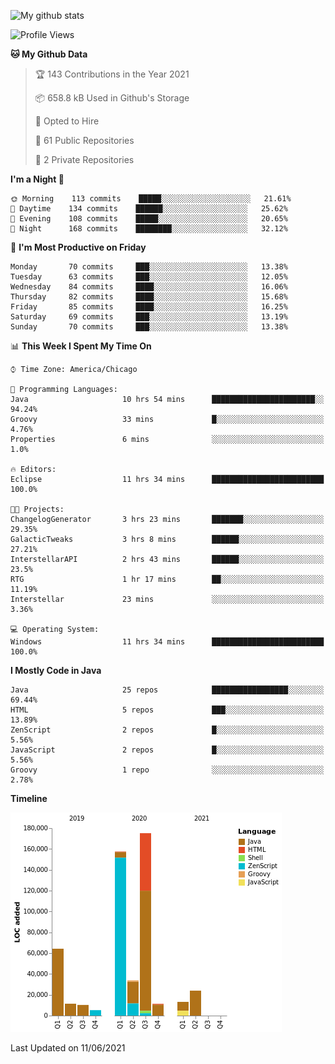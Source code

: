 ![My github stats](https://github-readme-stats.vercel.app/api?username=romvoid95&theme=gruvbox&include_all_commits=true&show_icons=true")

<!--START_SECTION:waka-->
![Profile Views](http://img.shields.io/badge/Profile%20Views-2-blue)

**🐱 My Github Data** 

> 🏆 143 Contributions in the Year 2021
 > 
> 📦 658.8 kB Used in Github's Storage 
 > 
> 💼 Opted to Hire
 > 
> 📜 61 Public Repositories 
 > 
> 🔑 2 Private Repositories  
 > 
**I'm a Night 🦉** 

```text
🌞 Morning    113 commits    █████░░░░░░░░░░░░░░░░░░░░   21.61% 
🌆 Daytime    134 commits    ██████░░░░░░░░░░░░░░░░░░░   25.62% 
🌃 Evening    108 commits    █████░░░░░░░░░░░░░░░░░░░░   20.65% 
🌙 Night      168 commits    ████████░░░░░░░░░░░░░░░░░   32.12%

```
📅 **I'm Most Productive on Friday** 

```text
Monday       70 commits     ███░░░░░░░░░░░░░░░░░░░░░░   13.38% 
Tuesday      63 commits     ███░░░░░░░░░░░░░░░░░░░░░░   12.05% 
Wednesday    84 commits     ████░░░░░░░░░░░░░░░░░░░░░   16.06% 
Thursday     82 commits     ████░░░░░░░░░░░░░░░░░░░░░   15.68% 
Friday       85 commits     ████░░░░░░░░░░░░░░░░░░░░░   16.25% 
Saturday     69 commits     ███░░░░░░░░░░░░░░░░░░░░░░   13.19% 
Sunday       70 commits     ███░░░░░░░░░░░░░░░░░░░░░░   13.38%

```


📊 **This Week I Spent My Time On** 

```text
⌚︎ Time Zone: America/Chicago

💬 Programming Languages: 
Java                     10 hrs 54 mins      ███████████████████████░░   94.24% 
Groovy                   33 mins             █░░░░░░░░░░░░░░░░░░░░░░░░   4.76% 
Properties               6 mins              ░░░░░░░░░░░░░░░░░░░░░░░░░   1.0%

🔥 Editors: 
Eclipse                  11 hrs 34 mins      █████████████████████████   100.0%

🐱‍💻 Projects: 
ChangelogGenerator       3 hrs 23 mins       ███████░░░░░░░░░░░░░░░░░░   29.35% 
GalacticTweaks           3 hrs 8 mins        ██████░░░░░░░░░░░░░░░░░░░   27.21% 
InterstellarAPI          2 hrs 43 mins       ██████░░░░░░░░░░░░░░░░░░░   23.5% 
RTG                      1 hr 17 mins        ██░░░░░░░░░░░░░░░░░░░░░░░   11.19% 
Interstellar             23 mins             ░░░░░░░░░░░░░░░░░░░░░░░░░   3.36%

💻 Operating System: 
Windows                  11 hrs 34 mins      █████████████████████████   100.0%

```

**I Mostly Code in Java** 

```text
Java                     25 repos            █████████████████░░░░░░░░   69.44% 
HTML                     5 repos             ███░░░░░░░░░░░░░░░░░░░░░░   13.89% 
ZenScript                2 repos             █░░░░░░░░░░░░░░░░░░░░░░░░   5.56% 
JavaScript               2 repos             █░░░░░░░░░░░░░░░░░░░░░░░░   5.56% 
Groovy                   1 repo              ░░░░░░░░░░░░░░░░░░░░░░░░░   2.78%

```


**Timeline**

![Chart not found](https://raw.githubusercontent.com/ROMVoid95/ROMVoid95/master/charts/bar_graph.png) 


 Last Updated on 11/06/2021
<!--END_SECTION:waka-->
